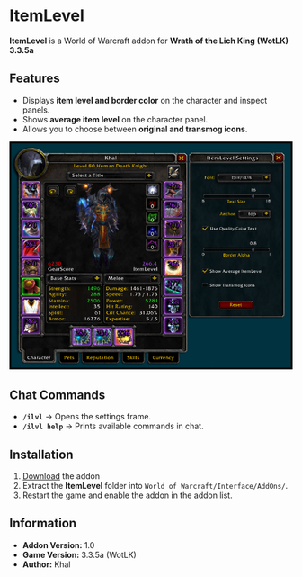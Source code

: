 # ItemLevel

**ItemLevel** is a World of Warcraft addon for **Wrath of the Lich King (WotLK) 3.3.5a**  

## Features  
- Displays **item level and border color** on the character and inspect panels.  
- Shows **average item level** on the character panel.  
- Allows you to choose between **original and transmog icons**.  

<p align="center">
  <img src="https://raw.githubusercontent.com/KhalGH/ItemLevel-WotLK/main/assets/ItemLevelUI.PNG" 
       alt="ItemLevel UI Preview">
</p>

## Chat Commands  
- **`/ilvl`** → Opens the settings frame.  
- **`/ilvl help`** → Prints available commands in chat.  

## Installation  
1. [Download](https://github.com/KhalGH/ItemLevel-WotLK/releases/download/v1.0-release/ItemLevel-v1.0.zip) the addon
2. Extract the **ItemLevel** folder into `World of Warcraft/Interface/AddOns/`.  
3. Restart the game and enable the addon in the addon list.  

## Information  
- **Addon Version:** 1.0  
- **Game Version:** 3.3.5a (WotLK)  
- **Author:** Khal  
